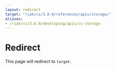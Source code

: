 ```yaml
---
layout: redirect
target: "riak/cs/3.0.0/references/apis/storage/"
aliases:
- /riak/cs/3.0.0/developing/apis/cs-storage
---
```


# Redirect

This page will redirect to `target`.
